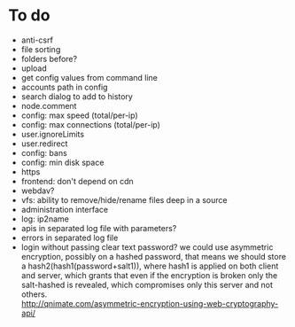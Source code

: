 # To do
- anti-csrf
- file sorting
- folders before?
- upload
- get config values from command line
- accounts path in config
- search dialog to add to history
- node.comment
- config: max speed (total/per-ip)
- config: max connections (total/per-ip)
- user.ignoreLimits
- user.redirect
- config: bans
- config: min disk space
- https
- frontend: don't depend on cdn
- webdav?
- vfs: ability to remove/hide/rename files deep in a source
- administration interface
- log: ip2name
- apis in separated log file with parameters?
- errors in separated log file
- login without passing clear text password?
  we could use asymmetric encryption, possibly on a hashed password, that means
  we should store a hash2(hash1(password+salt1)), where hash1 is applied on both client
  and server, which grants that even if the encryption is broken only the salt-hashed
  is revealed, which compromises only this server and not others.   
  http://qnimate.com/asymmetric-encryption-using-web-cryptography-api/

